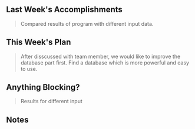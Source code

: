 ## Last Week's Accomplishments
> Compared results of program with different input data.

## This Week's Plan

> After disscussed with team member, we would like to improve the database part first.
> Find a database which is more powerful and easy to use.

## Anything Blocking?

> Results for different input

## Notes